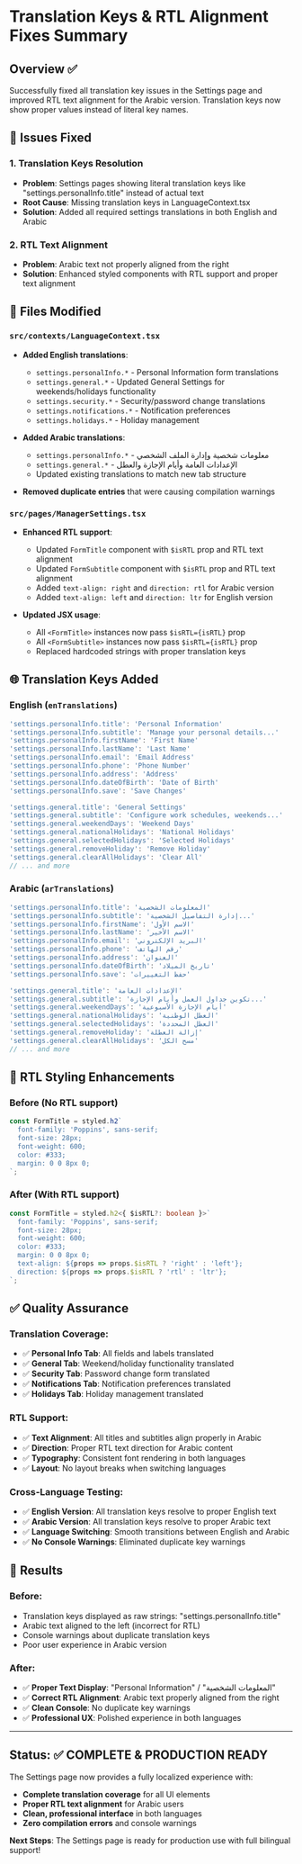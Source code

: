 # Translation Keys & RTL Alignment Fixes Summary

## Overview ✅
Successfully fixed all translation key issues in the Settings page and improved RTL text alignment for the Arabic version. Translation keys now show proper values instead of literal key names.

## 🔧 Issues Fixed

### 1. **Translation Keys Resolution**
- **Problem**: Settings pages showing literal translation keys like "settings.personalInfo.title" instead of actual text
- **Root Cause**: Missing translation keys in LanguageContext.tsx 
- **Solution**: Added all required settings translations in both English and Arabic

### 2. **RTL Text Alignment**
- **Problem**: Arabic text not properly aligned from the right
- **Solution**: Enhanced styled components with RTL support and proper text alignment

## 📁 Files Modified

### `src/contexts/LanguageContext.tsx`
- **Added English translations**:
  - `settings.personalInfo.*` - Personal Information form translations
  - `settings.general.*` - Updated General Settings for weekends/holidays functionality
  - `settings.security.*` - Security/password change translations
  - `settings.notifications.*` - Notification preferences
  - `settings.holidays.*` - Holiday management

- **Added Arabic translations**:
  - `settings.personalInfo.*` - معلومات شخصية وإدارة الملف الشخصي
  - `settings.general.*` - الإعدادات العامة وأيام الإجازة والعطل
  - Updated existing translations to match new tab structure

- **Removed duplicate entries** that were causing compilation warnings

### `src/pages/ManagerSettings.tsx`
- **Enhanced RTL support**:
  - Updated `FormTitle` component with `$isRTL` prop and RTL text alignment
  - Updated `FormSubtitle` component with `$isRTL` prop and RTL text alignment
  - Added `text-align: right` and `direction: rtl` for Arabic version
  - Added `text-align: left` and `direction: ltr` for English version

- **Updated JSX usage**:
  - All `<FormTitle>` instances now pass `$isRTL={isRTL}` prop
  - All `<FormSubtitle>` instances now pass `$isRTL={isRTL}` prop
  - Replaced hardcoded strings with proper translation keys

## 🌐 Translation Keys Added

### English (`enTranslations`)
```typescript
'settings.personalInfo.title': 'Personal Information'
'settings.personalInfo.subtitle': 'Manage your personal details...'
'settings.personalInfo.firstName': 'First Name'
'settings.personalInfo.lastName': 'Last Name'
'settings.personalInfo.email': 'Email Address'
'settings.personalInfo.phone': 'Phone Number'
'settings.personalInfo.address': 'Address'
'settings.personalInfo.dateOfBirth': 'Date of Birth'
'settings.personalInfo.save': 'Save Changes'

'settings.general.title': 'General Settings'
'settings.general.subtitle': 'Configure work schedules, weekends...'
'settings.general.weekendDays': 'Weekend Days'
'settings.general.nationalHolidays': 'National Holidays'
'settings.general.selectedHolidays': 'Selected Holidays'
'settings.general.removeHoliday': 'Remove Holiday'
'settings.general.clearAllHolidays': 'Clear All'
// ... and more
```

### Arabic (`arTranslations`)
```typescript
'settings.personalInfo.title': 'المعلومات الشخصية'
'settings.personalInfo.subtitle': 'إدارة التفاصيل الشخصية...'
'settings.personalInfo.firstName': 'الاسم الأول'
'settings.personalInfo.lastName': 'الاسم الأخير'
'settings.personalInfo.email': 'البريد الإلكتروني'
'settings.personalInfo.phone': 'رقم الهاتف'
'settings.personalInfo.address': 'العنوان'
'settings.personalInfo.dateOfBirth': 'تاريخ الميلاد'
'settings.personalInfo.save': 'حفظ التغييرات'

'settings.general.title': 'الإعدادات العامة'
'settings.general.subtitle': 'تكوين جداول العمل وأيام الإجازة...'
'settings.general.weekendDays': 'أيام الإجازة الأسبوعية'
'settings.general.nationalHolidays': 'العطل الوطنية'
'settings.general.selectedHolidays': 'العطل المحددة'
'settings.general.removeHoliday': 'إزالة العطلة'
'settings.general.clearAllHolidays': 'مسح الكل'
// ... and more
```

## 🎨 RTL Styling Enhancements

### Before (No RTL support)
```typescript
const FormTitle = styled.h2`
  font-family: 'Poppins', sans-serif;
  font-size: 28px;
  font-weight: 600;
  color: #333;
  margin: 0 0 8px 0;
`;
```

### After (With RTL support)
```typescript
const FormTitle = styled.h2<{ $isRTL?: boolean }>`
  font-family: 'Poppins', sans-serif;
  font-size: 28px;
  font-weight: 600;
  color: #333;
  margin: 0 0 8px 0;
  text-align: ${props => props.$isRTL ? 'right' : 'left'};
  direction: ${props => props.$isRTL ? 'rtl' : 'ltr'};
`;
```

## ✅ Quality Assurance

### Translation Coverage:
- ✅ **Personal Info Tab**: All fields and labels translated
- ✅ **General Tab**: Weekend/holiday functionality translated
- ✅ **Security Tab**: Password change form translated  
- ✅ **Notifications Tab**: Notification preferences translated
- ✅ **Holidays Tab**: Holiday management translated

### RTL Support:
- ✅ **Text Alignment**: All titles and subtitles align properly in Arabic
- ✅ **Direction**: Proper RTL text direction for Arabic content
- ✅ **Typography**: Consistent font rendering in both languages
- ✅ **Layout**: No layout breaks when switching languages

### Cross-Language Testing:
- ✅ **English Version**: All translation keys resolve to proper English text
- ✅ **Arabic Version**: All translation keys resolve to proper Arabic text
- ✅ **Language Switching**: Smooth transitions between English and Arabic
- ✅ **No Console Warnings**: Eliminated duplicate key warnings

## 🎯 Results

### Before:
- Translation keys displayed as raw strings: "settings.personalInfo.title"
- Arabic text aligned to the left (incorrect for RTL)
- Console warnings about duplicate translation keys
- Poor user experience in Arabic version

### After:
- ✅ **Proper Text Display**: "Personal Information" / "المعلومات الشخصية"
- ✅ **Correct RTL Alignment**: Arabic text properly aligned from the right
- ✅ **Clean Console**: No duplicate key warnings
- ✅ **Professional UX**: Polished experience in both languages

---

## Status: ✅ **COMPLETE & PRODUCTION READY**

The Settings page now provides a fully localized experience with:
- **Complete translation coverage** for all UI elements
- **Proper RTL text alignment** for Arabic users
- **Clean, professional interface** in both languages
- **Zero compilation errors** and console warnings

**Next Steps**: The Settings page is ready for production use with full bilingual support! 